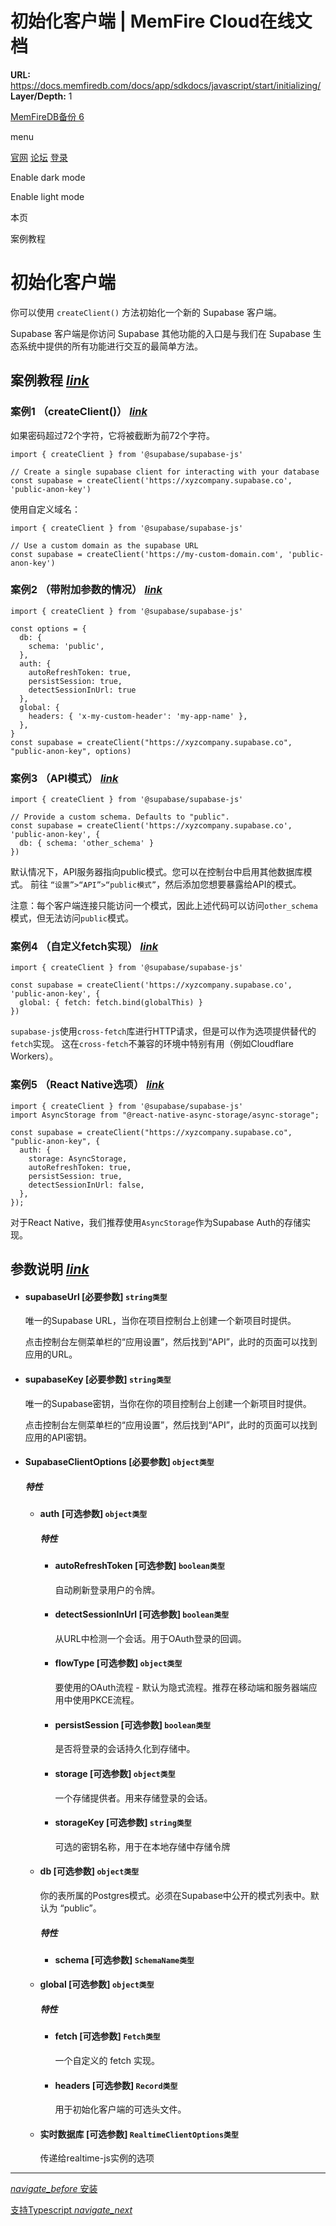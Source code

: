 # 初始化客户端 | MemFire Cloud在线文档

**URL:** https://docs.memfiredb.com/docs/app/sdkdocs/javascript/start/initializing/
**Layer/Depth:** 1

[MemFireDB备份 6](/)

menu

[官网](https://memfiredb.com/)
[论坛](https://community.memfiredb.com/)
[登录](https://cloud.memfiredb.com/auth/login)

Enable dark mode

Enable light mode

本页

案例教程

# 初始化客户端

你可以使用 `createClient()` 方法初始化一个新的 Supabase 客户端。

Supabase 客户端是你访问 Supabase 其他功能的入口是与我们在 Supabase 生态系统中提供的所有功能进行交互的最简单方法。

## 案例教程 [*link*](#%e6%a1%88%e4%be%8b%e6%95%99%e7%a8%8b)

### 案例1 （createClient()） [*link*](#%e6%a1%88%e4%be%8b1--createclient)

如果密码超过72个字符，它将被截断为前72个字符。

```
import { createClient } from '@supabase/supabase-js'

// Create a single supabase client for interacting with your database
const supabase = createClient('https://xyzcompany.supabase.co', 'public-anon-key')
```

使用自定义域名：

```
import { createClient } from '@supabase/supabase-js'

// Use a custom domain as the supabase URL
const supabase = createClient('https://my-custom-domain.com', 'public-anon-key')
```

### 案例2 （带附加参数的情况） [*link*](#%e6%a1%88%e4%be%8b2-%e5%b8%a6%e9%99%84%e5%8a%a0%e5%8f%82%e6%95%b0%e7%9a%84%e6%83%85%e5%86%b5)

```
import { createClient } from '@supabase/supabase-js'

const options = {
  db: {
    schema: 'public',
  },
  auth: {
    autoRefreshToken: true,
    persistSession: true,
    detectSessionInUrl: true
  },
  global: {
    headers: { 'x-my-custom-header': 'my-app-name' },
  },
}
const supabase = createClient("https://xyzcompany.supabase.co", "public-anon-key", options)
```

### 案例3 （API模式） [*link*](#%e6%a1%88%e4%be%8b3--api%e6%a8%a1%e5%bc%8f)

```
import { createClient } from '@supabase/supabase-js'

// Provide a custom schema. Defaults to "public".
const supabase = createClient('https://xyzcompany.supabase.co', 'public-anon-key', {
  db: { schema: 'other_schema' }
})
```

默认情况下，API服务器指向public模式。您可以在控制台中启用其他数据库模式。
前往 `“设置”>“API”>“public模式”`，然后添加您想要暴露给API的模式。

注意：每个客户端连接只能访问一个模式，因此上述代码可以访问`other_schema`模式，但无法访问`public`模式。

### 案例4 （自定义fetch实现） [*link*](#%e6%a1%88%e4%be%8b4--%e8%87%aa%e5%ae%9a%e4%b9%89fetch%e5%ae%9e%e7%8e%b0)

```
import { createClient } from '@supabase/supabase-js'

const supabase = createClient('https://xyzcompany.supabase.co', 'public-anon-key', {
  global: { fetch: fetch.bind(globalThis) }
})
```

`supabase-js`使用`cross-fetch`库进行HTTP请求，但是可以作为选项提供替代的`fetch`实现。
这在`cross-fetch`不兼容的环境中特别有用（例如Cloudflare Workers）。

### 案例5 （React Native选项） [*link*](#%e6%a1%88%e4%be%8b5--react-native%e9%80%89%e9%a1%b9)

```
import { createClient } from '@supabase/supabase-js'
import AsyncStorage from "@react-native-async-storage/async-storage";

const supabase = createClient("https://xyzcompany.supabase.co", "public-anon-key", {
  auth: {
    storage: AsyncStorage,
    autoRefreshToken: true,
    persistSession: true,
    detectSessionInUrl: false,
  },
});
```

对于React Native，我们推荐使用`AsyncStorage`作为Supabase Auth的存储实现。

## 参数说明 [*link*](#%e5%8f%82%e6%95%b0%e8%af%b4%e6%98%8e)

* #### supabaseUrl [必要参数] `string类型`

  唯一的Supabase URL，当你在项目控制台上创建一个新项目时提供。

  点击控制台左侧菜单栏的“应用设置”，然后找到“API”，此时的页面可以找到应用的URL。
* #### supabaseKey [必要参数] `string类型`

  唯一的Supabase密钥，当你在你的项目控制台上创建一个新项目时提供。

  点击控制台左侧菜单栏的“应用设置”，然后找到“API”，此时的页面可以找到应用的API密钥。
* #### SupabaseClientOptions [必要参数] `object类型`

  ##### 特性

  + #### auth [可选参数] `object类型`

    ##### 特性

    - #### autoRefreshToken [可选参数] `boolean类型`

      自动刷新登录用户的令牌。
    - #### detectSessionInUrl [可选参数] `boolean类型`

      从URL中检测一个会话。用于OAuth登录的回调。
    - #### flowType [可选参数] `object类型`

      要使用的OAuth流程 - 默认为隐式流程。推荐在移动端和服务器端应用中使用PKCE流程。
    - #### persistSession [可选参数] `boolean类型`

      是否将登录的会话持久化到存储中。
    - #### storage [可选参数] `object类型`

      一个存储提供者。用来存储登录的会话。
    - #### storageKey [可选参数] `string类型`

      可选的密钥名称，用于在本地存储中存储令牌
  + #### db [可选参数] `object类型`

    你的表所属的Postgres模式。必须在Supabase中公开的模式列表中。默认为 “public”。

    ##### 特性

    - #### schema [可选参数] `SchemaName类型`
  + #### global [可选参数] `object类型`

    ##### 特性

    - #### fetch [可选参数] `Fetch类型`

      一个自定义的 fetch 实现。
    - #### headers [可选参数] `Record类型`

      用于初始化客户端的可选头文件。
  + #### 实时数据库 [可选参数] `RealtimeClientOptions类型`

    传递给realtime-js实例的选项

---

[*navigate\_before* 安装](/docs/app/sdkdocs/javascript/start/installing/)

[支持Typescript *navigate\_next*](/docs/app/sdkdocs/javascript/start/typescript-support/)